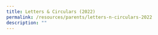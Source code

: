```yaml
---
title: Letters & Circulars (2022)
permalink: /resources/parents/letters-n-circulars-2022
description: ""
---
```

